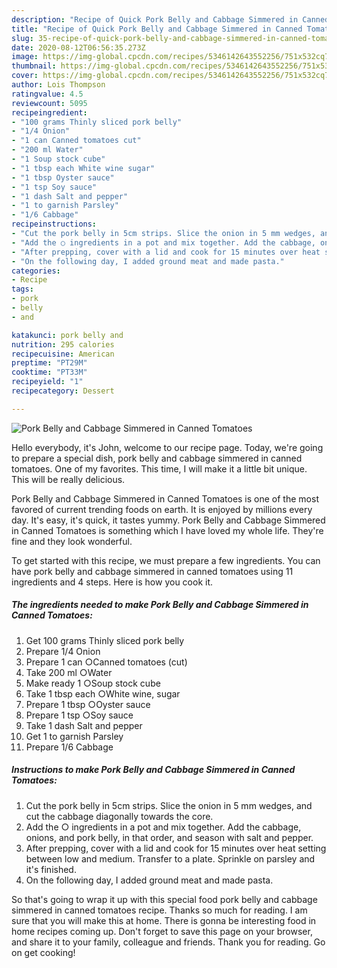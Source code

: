 ```yaml
---
description: "Recipe of Quick Pork Belly and Cabbage Simmered in Canned Tomatoes"
title: "Recipe of Quick Pork Belly and Cabbage Simmered in Canned Tomatoes"
slug: 35-recipe-of-quick-pork-belly-and-cabbage-simmered-in-canned-tomatoes
date: 2020-08-12T06:56:35.273Z
image: https://img-global.cpcdn.com/recipes/5346142643552256/751x532cq70/pork-belly-and-cabbage-simmered-in-canned-tomatoes-recipe-main-photo.jpg
thumbnail: https://img-global.cpcdn.com/recipes/5346142643552256/751x532cq70/pork-belly-and-cabbage-simmered-in-canned-tomatoes-recipe-main-photo.jpg
cover: https://img-global.cpcdn.com/recipes/5346142643552256/751x532cq70/pork-belly-and-cabbage-simmered-in-canned-tomatoes-recipe-main-photo.jpg
author: Lois Thompson
ratingvalue: 4.5
reviewcount: 5095
recipeingredient:
- "100 grams Thinly sliced pork belly"
- "1/4 Onion"
- "1 can Canned tomatoes cut"
- "200 ml Water"
- "1 Soup stock cube"
- "1 tbsp each White wine sugar"
- "1 tbsp Oyster sauce"
- "1 tsp Soy sauce"
- "1 dash Salt and pepper"
- "1 to garnish Parsley"
- "1/6 Cabbage"
recipeinstructions:
- "Cut the pork belly in 5cm strips. Slice the onion in 5 mm wedges, and cut the cabbage diagonally towards the core."
- "Add the ○ ingredients in a pot and mix together. Add the cabbage, onions, and pork belly, in that order, and season with salt and pepper."
- "After prepping, cover with a lid and cook for 15 minutes over heat setting between low and medium. Transfer to a plate. Sprinkle on parsley and it&#39;s finished."
- "On the following day, I added ground meat and made pasta."
categories:
- Recipe
tags:
- pork
- belly
- and

katakunci: pork belly and 
nutrition: 295 calories
recipecuisine: American
preptime: "PT29M"
cooktime: "PT33M"
recipeyield: "1"
recipecategory: Dessert

---
```



![Pork Belly and Cabbage Simmered in Canned Tomatoes](https://img-global.cpcdn.com/recipes/5346142643552256/751x532cq70/pork-belly-and-cabbage-simmered-in-canned-tomatoes-recipe-main-photo.jpg)

Hello everybody, it's John, welcome to our recipe page. Today, we're going to prepare a special dish, pork belly and cabbage simmered in canned tomatoes. One of my favorites. This time, I will make it a little bit unique. This will be really delicious.



Pork Belly and Cabbage Simmered in Canned Tomatoes is one of the most favored of current trending foods on earth. It is enjoyed by millions every day. It's easy, it's quick, it tastes yummy. Pork Belly and Cabbage Simmered in Canned Tomatoes is something which I have loved my whole life. They're fine and they look wonderful.


To get started with this recipe, we must prepare a few ingredients. You can have pork belly and cabbage simmered in canned tomatoes using 11 ingredients and 4 steps. Here is how you cook it.

<!--inarticleads1-->

##### The ingredients needed to make Pork Belly and Cabbage Simmered in Canned Tomatoes:

1. Get 100 grams Thinly sliced pork belly
1. Prepare 1/4 Onion
1. Prepare 1 can ○Canned tomatoes (cut)
1. Take 200 ml ○Water
1. Make ready 1 ○Soup stock cube
1. Take 1 tbsp each ○White wine, sugar
1. Prepare 1 tbsp ○Oyster sauce
1. Prepare 1 tsp ○Soy sauce
1. Take 1 dash Salt and pepper
1. Get 1 to garnish Parsley
1. Prepare 1/6 Cabbage




<!--inarticleads2-->

##### Instructions to make Pork Belly and Cabbage Simmered in Canned Tomatoes:

1. Cut the pork belly in 5cm strips. Slice the onion in 5 mm wedges, and cut the cabbage diagonally towards the core.
1. Add the ○ ingredients in a pot and mix together. Add the cabbage, onions, and pork belly, in that order, and season with salt and pepper.
1. After prepping, cover with a lid and cook for 15 minutes over heat setting between low and medium. Transfer to a plate. Sprinkle on parsley and it&#39;s finished.
1. On the following day, I added ground meat and made pasta.




So that's going to wrap it up with this special food pork belly and cabbage simmered in canned tomatoes recipe. Thanks so much for reading. I am sure that you will make this at home. There is gonna be interesting food in home recipes coming up. Don't forget to save this page on your browser, and share it to your family, colleague and friends. Thank you for reading. Go on get cooking!
